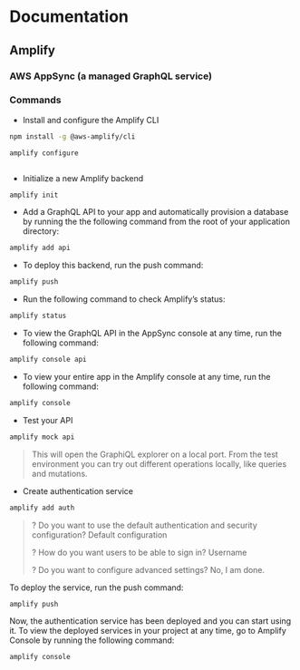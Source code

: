 # Documentation

## Amplify

### AWS AppSync (a managed GraphQL service)

### Commands

- Install and configure the Amplify CLI

```bash
npm install -g @aws-amplify/cli
```

```bash
amplify configure
```

```bash
```

- Initialize a new Amplify backend

```bash
amplify init
```

- Add a GraphQL API to your app and automatically provision a database by running the the following command from the root of your application directory:

```bash
amplify add api
```

- To deploy this backend, run the push command:

```bash
amplify push
```

- Run the following command to check Amplify’s status:

```bash
amplify status
```

- To view the GraphQL API in the AppSync console at any time, run the following command:

```bash
amplify console api
```

- To view your entire app in the Amplify console at any time, run the following command:

```bash
amplify console
```

- Test your API

```bash
amplify mock api
```

> This will open the GraphiQL explorer on a local port. From the test environment you can try out different operations locally, like queries and mutations.

- Create authentication service

```bash
amplify add auth
```

> ? Do you want to use the default authentication and security configuration? Default configuration
>
> ? How do you want users to be able to sign in? Username
>
> ? Do you want to configure advanced settings? No, I am done.

To deploy the service, run the push command:

```bash
amplify push
```

Now, the authentication service has been deployed and you can start using it. To view the deployed services in your project at any time, go to Amplify Console by running the following command:

```bash
amplify console
```
